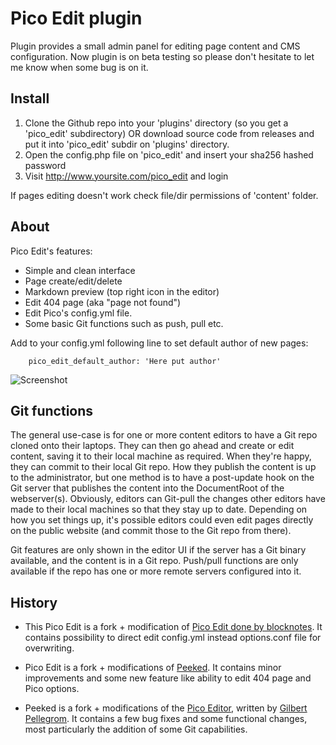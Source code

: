 Pico Edit plugin
================
Plugin provides a small admin panel for editing page content and CMS configuration. Now plugin is on beta testing so please don't hesitate to let me know when some bug is on it.

Install
-------

1. Clone the Github repo into your 'plugins' directory (so you get a 'pico_edit' subdirectory) OR download source code from releases and put it into 'pico_edit' subdir on 'plugins' directory.
2. Open the config.php file on 'pico_edit' and insert your sha256 hashed password
3. Visit http://www.yoursite.com/pico_edit and login

If pages editing doesn't work check file/dir permissions of 'content' folder.

About
-----
Pico Edit's features:

* Simple and clean interface
* Page create/edit/delete
* Markdown preview (top right icon in the editor)
* Edit 404 page (aka "page not found")
* Edit Pico's config.yml file.
* Some basic Git functions such as push, pull etc.

Add to your config.yml following line to set default author of new pages:

        pico_edit_default_author: 'Here put author'

![Screenshot](https://github.com/blocknotes/pico_edit/blob/master/screenshot.png)


Git functions
-------------

The general use-case is for one or more content editors to have a Git repo cloned onto their laptops. They can then go ahead and create or edit content, saving it to their local machine as required. When they're happy, they can commit to their local Git repo. How they publish the content is up to the administrator, but one method is to have a post-update hook on the Git server that publishes the content into the DocumentRoot of the webserver(s). Obviously, editors can Git-pull the changes other editors have made to their local machines so that they stay up to date. Depending on how you set things up, it's possible editors could even edit pages directly on the public website (and commit those to the Git repo from there).

Git features are only shown in the editor UI if the server has a Git binary available, and the content is in a Git repo. Push/pull functions are only available if the repo has one or more remote servers configured into it.

History
-------

* This Pico Edit is a fork + modification of [Pico Edit done by blocknotes](https://github.com/blocknotes/pico_edit). It contains possibility to direct edit config.yml instead options.conf file for overwriting.

* Pico Edit is a fork + modifications of [Peeked](https://github.com/coofercat/peeked). It contains minor improvements and some new feature like ability to edit 404 page and Pico options.

* Peeked is a fork + modifications of the [Pico Editor](https://github.com/gilbitron/Pico-Editor-Plugin), written by [Gilbert Pellegrom](https://github.com/gilbitron). It contains a few bug fixes and some functional changes, most particularly the addition of some Git capabilities.
